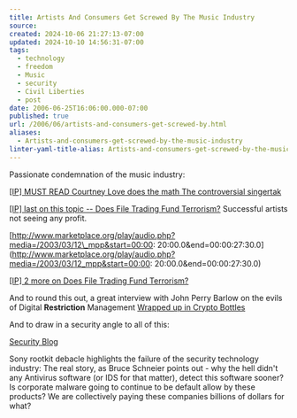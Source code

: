```yaml
---
title: Artists And Consumers Get Screwed By The Music Industry
source: 
created: 2024-10-06 21:27:13-07:00
updated: 2024-10-10 14:56:31-07:00
tags:
  - technology
  - freedom
  - Music
  - security
  - Civil Liberties
  - post
date: 2006-06-25T16:06:00.000-07:00
published: true
url: /2006/06/artists-and-consumers-get-screwed-by.html
aliases:
  - Artists-and-consumers-get-screwed-by-the-music-industry
linter-yaml-title-alias: Artists-and-consumers-get-screwed-by-the-music-industry
---
```



Passionate condemnation of the music industry:  
  
[\[IP\] MUST READ Courtney Love does the math The controversial singertak](http://www.interesting-people.org/archives/interesting-people/200303/msg00188.html "[IP] MUST READ Courtney Love does the math The controversial singertak")  
  
[\[IP\] last on this topic -- Does File Trading Fund Terrorism?](http://www.interesting-people.org/archives/interesting-people/200303/msg00206.html "[IP] last on this topic -- Does File Trading Fund Terrorism?") Successful artists not seeing any profit.  
  
[http://www.marketplace.org/play/audio.php?media=/2003/03/12\_mpp&start=00:00: 20:00.0&end=00:00:27:30.0](http://www.marketplace.org/play/audio.php?media=/2003/03/12_mpp&start=00:00: 20:00.0&end=00:00:27:30.0)  
  
[\[IP\] 2 more on Does File Trading Fund Terrorism?](http://www.interesting-people.org/archives/interesting-people/200303/msg00200.html "[IP] 2 more on Does File Trading Fund Terrorism?")  
  
And to round this out, a great interview with John Perry Barlow on the evils of Digital **Restriction** Management [Wrapped up in Crypto Bottles](http://www.heise.de/tp/english/inhalt/te/14337/1.html "Wrapped up in Crypto Bottles")  
  
And to draw in a security angle to all of this:  
  
[Security Blog](http://blog.qaddisin.com/2005_11_20_archive.html#113251459637723690 "Security Blog")  
  
Sony rootkit debacle highlights the failure of the security technology industry: The real story, as Bruce Schneier points out - why the hell didn't any Antivirus software (or IDS for that matter), detect this software sooner? Is corporate malware going to continue to be default allow by these products? We are collectively paying these companies billions of dollars for what?